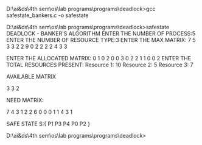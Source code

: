 D:\ai&ds\4th sem\os\lab programs\programs\deadlock>gcc safestate_bankers.c -o safestate

D:\ai&ds\4th sem\os\lab programs\programs\deadlock>safestate
                 DEADLOCK - BANKER'S ALGORITHM
ENTER THE NUMBER OF PROCESS:5
ENTER THE NUMBER OF RESOURCE TYPE:3
ENTER THE MAX MATRIX:
7 5 3
3 2 2
9 0 2
2 2 2
4 3 3

ENTER THE ALLOCATED MATRIX:
0 1 0
2 0 0
3 0 2
2 1 1
0 0 2
ENTER THE TOTAL RESOURCES PRESENT:
Resource 1: 10
Resource 2: 5
Resource 3: 7


 AVAILABLE MATRIX

3       3       2

 NEED MATRIX:

7       4       3
1       2       2
6       0       0
0       1       1
4       3       1


 SAFE STATE S:{ P1 P3 P4 P0 P2 }

D:\ai&ds\4th sem\os\lab programs\programs\deadlock>
